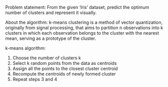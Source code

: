 Problem statement:
From the given ‘Iris’ dataset, predict the optimum number of clusters and
represent it visually.

About the algorithm:
k-means clustering is a method of vector quantization, originally from signal processing, that aims to partition n observations into k clusters in which each observation belongs to the cluster with the nearest mean, serving as a prototype of the cluster.

k-means algorithm:
1. Choose the number of clusters k
2. Select k random points from the data as centroids
3. Assign all the points to the closest cluster centroid
4. Recompute the centroids of newly formed cluster
5. Repeat steps 3 and 4

